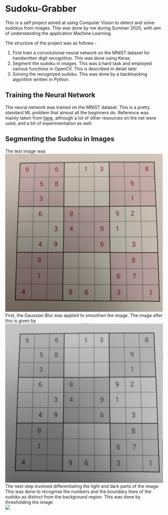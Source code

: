 # Sudoku-Grabber
This is a self project aimed at using Computer Vision to detect and solve sudokus from images. This was done by me during Summer 2020, with aim of understanding the application Machine Learning.

The structure of the project was as follows - 
1. First train a convolutional neural network on the MNIST dataset for handwritten digit recognition. This was done using Keras.
2. Segment the sudoku in images. This was a hard task and employed various functions in OpenCV. This is described in detail later
3. Solving the recognized sudoku. This was done by a backtracking algorithm written in Python.

## Training the Neural Network
The neural network was trained on the MNIST dataset. This is a pretty standard ML problem that almost all the beginners do. Reference was mainly taken from [here](https://machinelearningmastery.com/how-to-develop-a-convolutional-neural-network-from-scratch-for-mnist-handwritten-digit-classification/), although a lot of other resources on the net were used, and a bit of experimentation as well. 

## Segmenting the Sudoku in Images
The test image was <br> <img src="screenshots/sudoku.jpg"><br>
First, the Gaussian Blur was applied to smoothen the image. The image after this is given by <br><img src="screenshots/blur.png"><br>
The next step involved differentiating the light and dark parts of the image. This was done to recognise the numbers and the boundary lines of the sudoku as distinct from the background region. This was done by thresholding the image. <br><img src="screenshots/threshod.png"><br>
